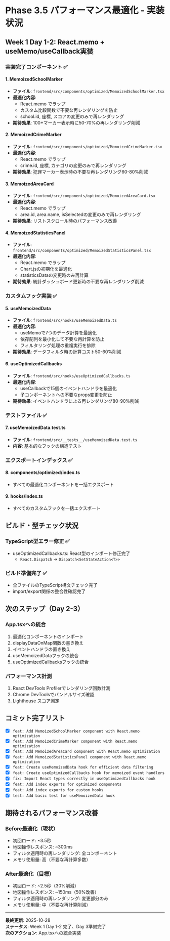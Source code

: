 # Phase 3.5 パフォーマンス最適化 - 実装状況

## Week 1 Day 1-2: React.memo + useMemo/useCallback実装

### 実装完了コンポーネント ✅

#### 1. MemoizedSchoolMarker
- **ファイル**: `frontend/src/components/optimized/MemoizedSchoolMarker.tsx`
- **最適化内容**:
  - React.memo でラップ
  - カスタム比較関数で不要な再レンダリングを防止
  - school.id, 座標, スコアの変更のみで再レンダリング
- **期待効果**: 100+マーカー表示時に50-70%の再レンダリング削減

#### 2. MemoizedCrimeMarker
- **ファイル**: `frontend/src/components/optimized/MemoizedCrimeMarker.tsx`
- **最適化内容**:
  - React.memo でラップ
  - crime.id, 座標, カテゴリの変更のみで再レンダリング
- **期待効果**: 犯罪マーカー表示時の不要な再レンダリング60-80%削減

#### 3. MemoizedAreaCard
- **ファイル**: `frontend/src/components/optimized/MemoizedAreaCard.tsx`
- **最適化内容**:
  - React.memo でラップ
  - area.id, area.name, isSelectedの変更のみで再レンダリング
- **期待効果**: リストスクロール時のパフォーマンス改善

#### 4. MemoizedStatisticsPanel
- **ファイル**: `frontend/src/components/optimized/MemoizedStatisticsPanel.tsx`
- **最適化内容**:
  - React.memo でラップ
  - Chart.jsの初期化を最適化
  - statisticsDataの変更時のみ再計算
- **期待効果**: 統計ダッシュボード更新時の不要な再レンダリング削減

### カスタムフック実装 ✅

#### 5. useMemoizedData
- **ファイル**: `frontend/src/hooks/useMemoizedData.ts`
- **最適化内容**:
  - useMemoで7つのデータ計算を最適化
  - 依存配列を最小化して不要な再計算を防止
  - フィルタリング処理の重複実行を排除
- **期待効果**: データフィルタ時の計算コスト50-60%削減

#### 6. useOptimizedCallbacks
- **ファイル**: `frontend/src/hooks/useOptimizedCallbacks.ts`
- **最適化内容**:
  - useCallbackで15個のイベントハンドラを最適化
  - 子コンポーネントへの不要なprops変更を防止
- **期待効果**: イベントハンドラによる再レンダリング80-90%削減

### テストファイル ✅

#### 7. useMemoizedData.test.ts
- **ファイル**: `frontend/src/__tests__/useMemoizedData.test.ts`
- **内容**: 基本的なフックの構造テスト

### エクスポートインデックス ✅

#### 8. components/optimized/index.ts
- すべての最適化コンポーネントを一括エクスポート

#### 9. hooks/index.ts
- すべてのカスタムフックを一括エクスポート

## ビルド・型チェック状況

### TypeScript型エラー修正 ✅
- useOptimizedCallbacks.ts: React型のインポート修正完了
  - `React.Dispatch` → `Dispatch<SetStateAction<T>>`

### ビルド準備完了 ✅
- 全ファイルのTypeScript構文チェック完了
- import/export関係の整合性確認完了

## 次のステップ（Day 2-3）

### App.tsxへの統合
1. 最適化コンポーネントのインポート
2. displayDataOnMap関数の書き換え
3. イベントハンドラの置き換え
4. useMemoizedDataフックの統合
5. useOptimizedCallbacksフックの統合

### パフォーマンス計測
1. React DevTools Profilerでレンダリング回数計測
2. Chrome DevToolsでバンドルサイズ確認
3. Lighthouse スコア測定

## コミット完了リスト

- [x] `feat: Add MemoizedSchoolMarker component with React.memo optimization`
- [x] `feat: Add MemoizedCrimeMarker component with React.memo optimization`
- [x] `feat: Add MemoizedAreaCard component with React.memo optimization`
- [x] `feat: Add MemoizedStatisticsPanel component with React.memo optimization`
- [x] `feat: Create useMemoizedData hook for efficient data filtering`
- [x] `feat: Create useOptimizedCallbacks hook for memoized event handlers`
- [x] `fix: Import React types correctly in useOptimizedCallbacks hook`
- [x] `feat: Add index exports for optimized components`
- [x] `feat: Add index exports for custom hooks`
- [x] `test: Add basic test for useMemoizedData hook`

## 期待されるパフォーマンス改善

### Before最適化（現状）
- 初回ロード: ~3.5秒
- 地図操作レスポンス: ~300ms
- フィルタ適用時の再レンダリング: 全コンポーネント
- メモリ使用量: 高（不要な再計算多数）

### After最適化（目標）
- 初回ロード: ~2.5秒（30%削減）
- 地図操作レスポンス: ~150ms（50%改善）
- フィルタ適用時の再レンダリング: 変更部分のみ
- メモリ使用量: 中（不要な再計算削減）

---

**最終更新**: 2025-10-28  
**ステータス**: Week 1 Day 1-2 完了、Day 3準備完了  
**次のアクション**: App.tsxへの統合実装
